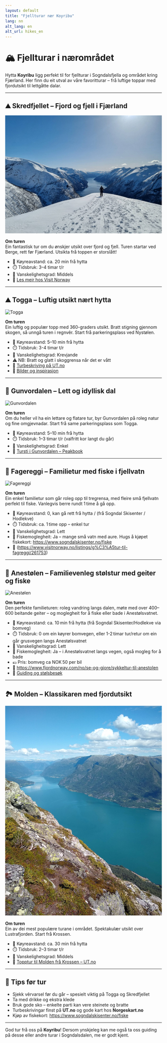 ```yaml
---
layout: default
title: "Fjellturar nær Koyribu"
lang: nn
alt_lang: en
alt_url: hikes_en
---
```


# 🏔️ Fjellturar i nærområdet

Hytta **Koyribu** ligg perfekt til for fjellturar i Sogndalsfjella og området kring Fjærland. Her finn du eit utval av våre favoritturar – frå luftige toppar med fjordutsikt til lettgåtte dalar.

---

## ⛰️ Skredfjellet – Fjord og fjell i Fjærland

![Skredfjellet](img/skrefjellet.jpeg)

**Om turen**  
Ein fantastisk tur om du ønskjer utsikt over fjord og fjell. Turen startar ved Berge, rett før Fjærland. Utsikta frå toppen er storslått!

- 🚗 Køyreavstand: ca. 20 min frå hytta
- ⏱️ Tidsbruk: 3–4 timar t/r
- 🥾 Vanskelighetsgrad: Middels
- 🔗 [Les meir hos Visit Norway](https://www.visitnorway.no/listings/fjell-og-fjord-vandring-til-skredfjellet-i-fj%C3%A6rland/246118/)

---

## ⛰️ Togga – Luftig utsikt nært hytta

![Togga](https://www.fjellvenner.no/wp-content/uploads/2022/06/Togga-topptur-fjellvenner.jpg)

**Om turen**  
Ein luftig og populær topp med 360-graders utsikt. Bratt stigning gjennom skogen, så unngå turen i regnvêr. Start frå parkeringsplass ved Nystølen.

- 🚗 Køyreavstand: 5–10 min frå hytta
- ⏱️ Tidsbruk: 3-4 timar t/r
- 🥾 Vanskelighetsgrad: Krevjande
- ⚠️ NB: Bratt og glatt i skoggrensa når det er vått
- 🔗 [Turbeskriving på UT.no](https://ut.no/turforslag/116454)  
- 🔗 [Bilder og inspirasjon](https://www.fjellvenner.no/fjellturer-i-andre-fjellomraader/togga-1205-moh)

---

## 🌿 Gunvordalen – Lett og idyllisk dal

![Gunvordalen](https://peakbook.org/media/images/peakbook-element-63255.jpg)

**Om turen**  
Om du heller vil ha ein lettare og flatare tur, byr Gunvordalen på roleg natur og fine omgjevnadar. Start frå same parkeringsplass som Togga.

- 🚗 Køyreavstand: 5–10 min frå hytta
- ⏱️ Tidsbruk: 1–3 timar t/r (valfritt kor langt du går)
- 🥾 Vanskelighetsgrad: Enkel
- 🔗 [Tursti i Gunvordalen – Peakbook](https://peakbook.org/no/peakbook-element/63255/Tursti+Gunvordalen.html)

---
## 🎣 Fagereggi – Familietur med fiske i fjellvatn

![Fagereggi](img/fagereggi-vatn-regn-jpeg)

**Om turen**  
Ein enkel familietur som går roleg opp til tregrensa, med fleire små fjellvatn perfekt til fiske. Vanlegvis berre rundt 1 time å gå opp.

- 🚗 Køyreavstand: 0, kan gå rett frå hytta / (frå Sogndal Skisenter / Hodlekve)
- ⏱️ Tidsbruk: ca. 1 time opp – enkel tur
- 🥾 Vanskelighetsgrad: Lett  
- 🎣 Fiskemoglegheit: Ja – mange små vatn med aure. Hugs å kjøpet fiskekort: https://www.sogndalskisenter.no/fiske
- 🔗 (https://www.visitnorway.no/listings/g%C3%A5tur-til-fagreggi/261753)

---

## 🐐 Anestølen – Familievenleg stølstur med geiter og fiske

![Anestølen](https://www.visitnorway.com/listings/guida-st%C3%B8lsbes%C3%B8k-anest%C3%B8len-sogndal/245705/)

**Om turen**  
Den perfekte familieturen: roleg vandring langs dalen, møte med over 400–600 beitande geiter – og moglegheit for å fiske eller bade i Anestølsvatnet. 

- 🚗 Køyreavstand: ca. 10 min frå hytta (frå Sogndal Skisenter/Hodlekve via bomveg)
- ⏱️ Tidsbruk: 0 om ein køyrer bomvegen, eller 1-2 timar tur/retur om ein går grusvegen langs Anestølsvatnet
- 🥾 Vanskeligheitsgrad: Lett
- 🎣 Fiskemoglegheit: Ja – i Anestølsvatnet langs vegen, også mogleg for å bade
- 💶 Pris: bomveg ca NOK 50 per bil
- 🔗 https://www.fjordnorway.com/no/se-og-gjore/sykkeltur-til-anestolen
- 🔗 [Guiding og stølsbesøk](https://www.visitnorway.no/listings/guida-st%C3%B8lsbes%C3%B8k-anest%C3%B8len-sogndal/245705/)

---

## 🏞️ Molden – Klassikaren med fjordutsikt

![Molden](img/molden.jpeg)

**Om turen**  
Ein av dei mest populære turane i området. Spektakulær utsikt over Lustrafjorden. Start frå Krossen.

- 🚗 Køyreavstand: ca. 30 min frå hytta
- ⏱️ Tidsbruk: 2–3 timar t/r
- 🥾 Vanskelighetsgrad: Middels
- 🔗 [Topptur til Molden frå Krossen – UT.no](https://ut.no/turforslag/118573/topptur-til-molden-fra-krossen)

---

## 🧭 Tips før tur
- Sjekk vêrvarsel før du går – spesielt viktig på Togga og Skredfjellet
- Ta med drikke og ekstra klede
- Bruk gode sko – enkelte parti kan vere steinete og bratte
- Turbeskrivingar finst på **UT.no** og gode kart hos **Norgeskart.no**
- Kjøp av fiskekort: https://www.sogndalskisenter.no/fiske

---

God tur frå oss på **Koyribu**!
Dersom ynskjeleg kan me også ta oss guiding på desse eller andre turar i Sogndalsdalen, me er godt kjent.
